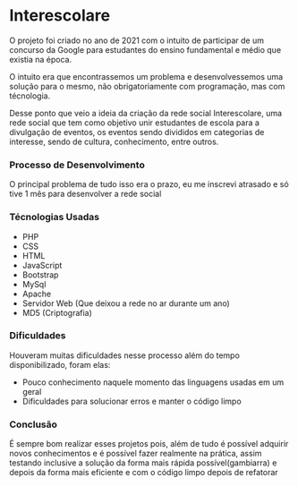 # Interescolare

O projeto foi criado no ano de 2021 com o intuito de participar de um concurso da Google para estudantes do ensino fundamental e médio que existia na época.

O intuito era que encontrassemos um problema e desenvolvessemos uma solução para o mesmo, não obrigatoriamente com programação, mas com técnologia.

Desse ponto que veio a ideia da criação da rede social Interescolare, uma rede social que tem como objetivo unir estudantes de escola para a divulgação de eventos, os eventos sendo divididos em categorias de interesse, sendo de cultura, conhecimento, entre outros.

### Processo de Desenvolvimento

O principal problema de tudo isso era o prazo, eu me inscrevi atrasado e só tive 1 mês para desenvolver a rede social

### Técnologias Usadas

 - PHP
 - CSS
 - HTML
 - JavaScript
 - Bootstrap
 - MySql
 - Apache
 - Servidor Web (Que deixou a rede no ar durante um ano)
 - MD5 (Criptografia)

### Dificuldades

Houveram muitas dificuldades nesse processo além do tempo disponibilizado, foram elas: 
 - Pouco conhecimento naquele momento das linguagens usadas em um geral
 - Dificuldades para solucionar erros e manter o código limpo

### Conclusão

É sempre bom realizar esses projetos pois, além de tudo é possível adquirir novos conhecimentos e é possível fazer realmente na prática, assim testando inclusive a solução da forma mais rápida possível(gambiarra) e depois da forma mais eficiente e com o código limpo depois de refatorar